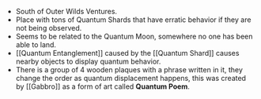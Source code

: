 - South of Outer Wilds Ventures. 
- Place with tons of Quantum Shards that have erratic behavior if they are not being observed.
- Seems to be related to the Quantum Moon, somewhere no one has been able to land.
- [[Quantum Entanglement]] caused by the [[Quantum Shard]] causes nearby objects to display quantum behavior.
- There is a group of 4 wooden plaques with a phrase written in it, they change the order as quantum displacement happens, this was created by [[Gabbro]] as a form of art called **Quantum Poem**.
